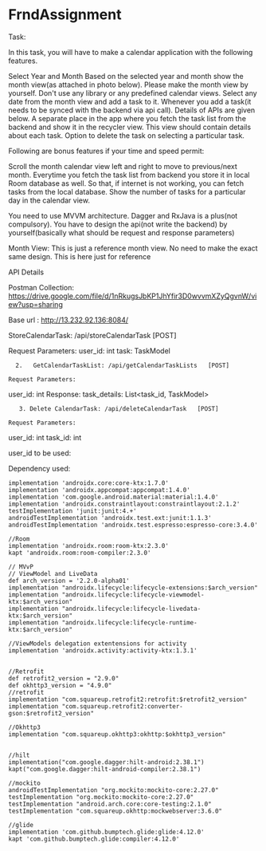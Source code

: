# FrndAssignment

Task:

In this task, you will have to make a calendar application with the following features.

Select Year and Month
Based on the selected year and month show the month view(as attached in photo below). Please make the month view by yourself. Don't use any library or any predefined calendar views.
Select any date from the month view and add a task to it. Whenever you add a task(it needs to be synced with the backend via api call). Details of APIs are given below.
A separate place in the app where you fetch the task list from the backend and show it in the recycler view. This view should contain details about each task.
Option to delete the task on selecting a particular task.

Following are bonus features if your time and speed permit:

Scroll the month calendar view left and right to move to previous/next month.
Everytime you fetch the task list from backend you store it in local Room database as well. So that, if internet is not working, you can fetch tasks from the local database.
Show the number of tasks for a particular day in the calendar view.


You need to use MVVM architecture. Dagger and RxJava is a plus(not compulsory). You have to design the api(not write the backend) by yourself(basically what should be request and response parameters)




Month View: This is just a reference month view. No need to make the exact same design. This is here just for reference





API Details

Postman Collection: https://drive.google.com/file/d/1nRkugsJbKP1JhYfir3D0wvvmXZyQgvnW/view?usp=sharing

Base url : http://13.232.92.136:8084/

StoreCalendarTask: /api/storeCalendarTask   [POST]

Request Parameters:
user_id: int
task: TaskModel

      2.   GetCalendarTaskList: /api/getCalendarTaskLists   [POST]

	Request Parameters:
user_id: int
            Response:
task_details: List<task_id, TaskModel>

       3. Delete CalendarTask: /api/deleteCalendarTask   [POST]

	Request Parameters:
user_id: int
task_id: int


user_id to be used:



Dependency used:

    implementation 'androidx.core:core-ktx:1.7.0'
    implementation 'androidx.appcompat:appcompat:1.4.0'
    implementation 'com.google.android.material:material:1.4.0'
    implementation 'androidx.constraintlayout:constraintlayout:2.1.2'
    testImplementation 'junit:junit:4.+'
    androidTestImplementation 'androidx.test.ext:junit:1.1.3'
    androidTestImplementation 'androidx.test.espresso:espresso-core:3.4.0'

    //Room
    implementation 'androidx.room:room-ktx:2.3.0'
    kapt 'androidx.room:room-compiler:2.3.0'

    // MVvP
    // ViewModel and LiveData
    def arch_version = '2.2.0-alpha01'
    implementation "androidx.lifecycle:lifecycle-extensions:$arch_version"
    implementation "androidx.lifecycle:lifecycle-viewmodel-ktx:$arch_version"
    implementation "androidx.lifecycle:lifecycle-livedata-ktx:$arch_version"
    implementation "androidx.lifecycle:lifecycle-runtime-ktx:$arch_version"

    //ViewModels delegation extentensions for activity
    implementation 'androidx.activity:activity-ktx:1.3.1'


    //Retrofit
    def retrofit2_version = "2.9.0"
    def okhttp3_version = "4.9.0"
    //retrofit
    implementation "com.squareup.retrofit2:retrofit:$retrofit2_version"
    implementation "com.squareup.retrofit2:converter-gson:$retrofit2_version"

    //Okhttp3
    implementation "com.squareup.okhttp3:okhttp:$okhttp3_version"


    //hilt
    implementation("com.google.dagger:hilt-android:2.38.1")
    kapt("com.google.dagger:hilt-android-compiler:2.38.1")

    //mockito
    androidTestImplementation "org.mockito:mockito-core:2.27.0"
    testImplementation "org.mockito:mockito-core:2.27.0"
    testImplementation "android.arch.core:core-testing:2.1.0"
    testImplementation "com.squareup.okhttp:mockwebserver:3.6.0"

    //glide
    implementation 'com.github.bumptech.glide:glide:4.12.0'
    kapt 'com.github.bumptech.glide:compiler:4.12.0'

